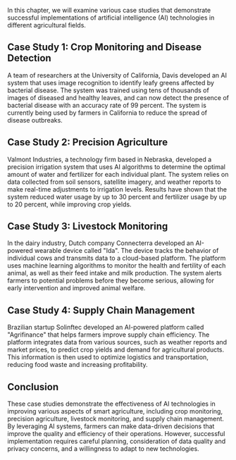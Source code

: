 
In this chapter, we will examine various case studies that demonstrate successful implementations of artificial intelligence (AI) technologies in different agricultural fields.

Case Study 1: Crop Monitoring and Disease Detection
---------------------------------------------------

A team of researchers at the University of California, Davis developed an AI system that uses image recognition to identify leafy greens affected by bacterial disease. The system was trained using tens of thousands of images of diseased and healthy leaves, and can now detect the presence of bacterial disease with an accuracy rate of 99 percent. The system is currently being used by farmers in California to reduce the spread of disease outbreaks.

Case Study 2: Precision Agriculture
-----------------------------------

Valmont Industries, a technology firm based in Nebraska, developed a precision irrigation system that uses AI algorithms to determine the optimal amount of water and fertilizer for each individual plant. The system relies on data collected from soil sensors, satellite imagery, and weather reports to make real-time adjustments to irrigation levels. Results have shown that the system reduced water usage by up to 30 percent and fertilizer usage by up to 20 percent, while improving crop yields.

Case Study 3: Livestock Monitoring
----------------------------------

In the dairy industry, Dutch company Connecterra developed an AI-powered wearable device called "Ida". The device tracks the behavior of individual cows and transmits data to a cloud-based platform. The platform uses machine learning algorithms to monitor the health and fertility of each animal, as well as their feed intake and milk production. The system alerts farmers to potential problems before they become serious, allowing for early intervention and improved animal welfare.

Case Study 4: Supply Chain Management
-------------------------------------

Brazilian startup Solinftec developed an AI-powered platform called "Agrifinance" that helps farmers improve supply chain efficiency. The platform integrates data from various sources, such as weather reports and market prices, to predict crop yields and demand for agricultural products. This information is then used to optimize logistics and transportation, reducing food waste and increasing profitability.

Conclusion
----------

These case studies demonstrate the effectiveness of AI technologies in improving various aspects of smart agriculture, including crop monitoring, precision agriculture, livestock monitoring, and supply chain management. By leveraging AI systems, farmers can make data-driven decisions that improve the quality and efficiency of their operations. However, successful implementation requires careful planning, consideration of data quality and privacy concerns, and a willingness to adapt to new technologies.
